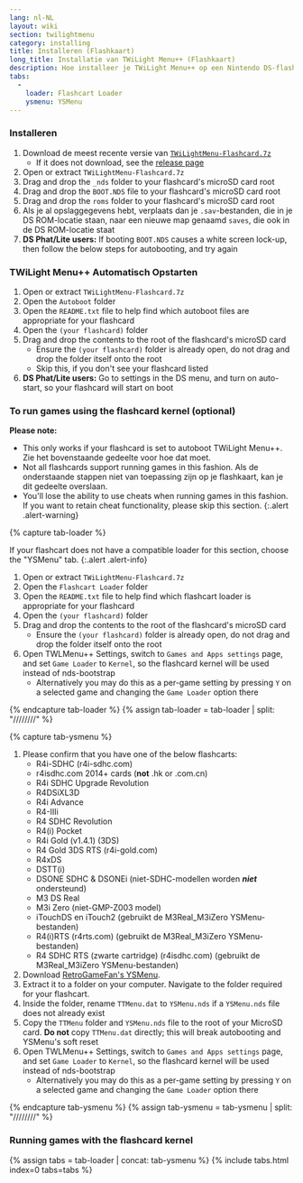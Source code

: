 ```yaml
---
lang: nl-NL
layout: wiki
section: twilightmenu
category: installing
title: Installeren (Flashkaart)
long_title: Installatie van TWiLight Menu++ (Flashkaart)
description: Hoe installeer je TWiLight Menu++ op een Nintendo DS-flashkaart
tabs:
  - 
    loader: Flashcart Loader
    ysmenu: YSMenu
---
```


### Installeren
1. Download de meest recente versie van [`TWiLightMenu-Flashcard.7z`](https://github.com/DS-Homebrew/TWiLightMenu/releases/latest/download/TWiLightMenu-Flashcard.7z)
    - If it does not download, see the [release page](https://github.com/DS-Homebrew/TWiLightMenu/releases/latest)
1. Open or extract `TWiLightMenu-Flashcard.7z`
1. Drag and drop the `_nds` folder to your flashcard's microSD card root
1. Drag and drop the `BOOT.NDS` file to your flashcard's microSD card root
1. Drag and drop the `roms` folder to your flashcard's microSD card root
1. Als je al opslaggegevens hebt, verplaats dan je `.sav`-bestanden, die in je DS ROM-locatie staan, naar een nieuwe map genaamd `saves`, die ook in de DS ROM-locatie staat
1. **DS Phat/Lite users:** If booting `BOOT.NDS` causes a white screen lock-up, then follow the below steps for autobooting, and try again

### TWiLight Menu++ Automatisch Opstarten
1. Open or extract `TWiLightMenu-Flashcard.7z`
1. Open the `Autoboot` folder
1. Open the `README.txt` file to help find which autoboot files are appropriate for your flashcard
1. Open the `(your flashcard)` folder
1. Drag and drop the contents to the root of the flashcard's microSD card
    - Ensure the `(your flashcard)` folder is already open, do not drag and drop the folder itself onto the root
    - Skip this, if you don't see your flashcard listed
1. **DS Phat/Lite users:** Go to settings in the DS menu, and turn on auto-start, so your flashcard will start on boot

### To run games using the flashcard kernel (optional)

**Please note:**
- This only works if your flashcard is set to autoboot TWiLight Menu++. Zie het bovenstaande gedeelte voor hoe dat moet.
- Not all flashcards support running games in this fashion. Als de onderstaande stappen niet van toepassing zijn op je flashkaart, kan je dit gedeelte overslaan.
- You'll lose the ability to use cheats when running games in this fashion. If you want to retain cheat functionality, please skip this section.
{:.alert .alert-warning}

{% capture tab-loader %}

If your flashcart does not have a compatible loader for this section, choose the "YSMenu" tab.
{:.alert .alert-info}

1. Open or extract `TWiLightMenu-Flashcard.7z`
1. Open the `Flashcart Loader` folder
1. Open the `README.txt` file to help find which flashcart loader is appropriate for your flashcard
1. Open the `(your flashcard)` folder
1. Drag and drop the contents to the root of the flashcard's microSD card
    - Ensure the `(your flashcard)` folder is already open, do not drag and drop the folder itself onto the root
1. Open TWLMenu++ Settings, switch to `Games and Apps settings` page, and set `Game Loader` to `Kernel`, so the flashcard kernel will be used instead of nds-bootstrap
    - Alternatively you may do this as a per-game setting by pressing `Y` on a selected game and changing the `Game Loader` option there

{% endcapture tab-loader %}
{% assign tab-loader = tab-loader | split: "////////" %}

{% capture tab-ysmenu %}

1. Please confirm that you have one of the below flashcarts:
    - R4i-SDHC (r4i-sdhc.com)
    - r4isdhc.com 2014+ cards (**not** .hk or .com.cn)
    - R4i SDHC Upgrade Revolution
    - R4DSiXL3D
    - R4i Advance
    - R4-IIIi
    - R4 SDHC Revolution
    - R4(i) Pocket
    - R4i Gold (v1.4.1) (3DS)
    - R4 Gold 3DS RTS (r4i-gold.com)
    - R4xDS
    - DSTT(i)
    - DSONE SDHC & DSONEi (niet-SDHC-modellen worden ***niet*** ondersteund)
    - M3 DS Real
    - M3i Zero (niet-GMP-Z003 model)
    - iTouchDS en iTouch2 (gebruikt de M3Real_M3iZero YSMenu-bestanden)
    - R4(i)RTS (r4rts.com) (gebruikt de M3Real_M3iZero YSMenu-bestanden)
    - R4 SDHC RTS (zwarte cartridge) (r4isdhc.com) (gebruikt de M3Real_M3iZero YSMenu-bestanden)
1. Download [RetroGameFan's YSMenu](https://gbatemp.net/download/35737/).
1. Extract it to a folder on your computer. Navigate to the folder required for your flashcart.
1. Inside the folder, rename `TTMenu.dat` to `YSMenu.nds` if a `YSMenu.nds` file does not already exist
1. Copy the `TTMenu` folder and `YSMenu.nds` file to the root of your MicroSD card. **Do not** copy `TTMenu.dat` directly; this will break autobooting and YSMenu's soft reset
1. Open TWLMenu++ Settings, switch to `Games and Apps settings` page, and set `Game Loader` to `Kernel`, so the flashcard kernel will be used instead of nds-bootstrap
    - Alternatively you may do this as a per-game setting by pressing `Y` on a selected game and changing the `Game Loader` option there

{% endcapture tab-ysmenu %}
{% assign tab-ysmenu = tab-ysmenu | split: "////////" %}

### Running games with the flashcard kernel
{% assign tabs = tab-loader | concat: tab-ysmenu %}
{% include tabs.html index=0 tabs=tabs %}
